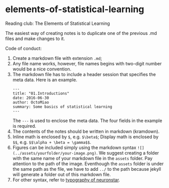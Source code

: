 # elements-of-statistical-learning

Reading club: The Elements of Statistical Learning

The easiest way of creating notes is to duplicate one of the previous .md files and make changes to it.

Code of conduct:

1. Create a markdown file with extension `.md`;
2. Any file name works, however, file names begins with two-digit number would be a nice convention.
3. The markdown file has to include a header session that specifies the meta data. Here is an example.
   ```
   ---
   title: "01.Introductions"
   date: 2016-06-30
   author: OctoMiao
   summary: Some basics of statistical learning
   ---
   ```
   The `---` is used to enclose the meta data. The four fields in the example is required.
4. The contents of the notes should be written in markdown (kramdown).
5. Inline math is enclosed by `$`, e.g. `$\beta$`; Display math is enclosed by `$$`, e.g. `$$\alpha + \beta = \gamma$$`.
5. Figures can be included simply using the markdown syntax `![](../assets/yourfolder/your-image.png)`. We suggest creating a folder with the same name of your markdown file in the `assets` folder. Pay attention to the path of the image. Eventhough the `assets` folder is under the same path as the file, we have to add `../` to the path because jekyll will generate a folder out of this markdown file.
6. For other syntax, refer to [typography of neuronstar](http://neuronstar.cc/typography/).
